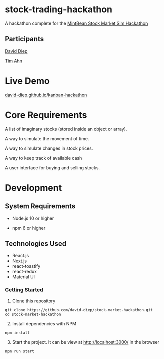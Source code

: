 stock-trading-hackathon
=======

A hackathon complete for the [MintBean Stock Market Sim Hackathon](https://sites.google.com/mintbean.io/2020-10-07-stock-market-sim/home)

Participants
------
[David Diep](https://github.com/david-diep)

[Tim Ahn](https://github.com/tim-ahn)

Live Demo
======
[david-diep.github.io/kanban-hackathon](https://david-diep.github.io/kanban-hackathon/)

Core Requirements
=======
A list of imaginary stocks (stored inside an object or array).

A way to simulate the movement of time.

A way to simulate changes in stock prices.

A way to keep track of available cash

A user interface for buying and selling stocks.



Development
======

System Requirements
------

- Node.js 10 or higher

- npm 6 or higher

Technologies Used
------
- React.js
- Next.js
- react-toastify
- react-redux
- Material UI

### Getting Started


1. Clone this repository

```shell
git clone https://github.com/david-diep/stock-market-hackathon.git
cd stock-market-hackathon
```
2. Install dependencies with NPM

```shell
npm install
```

3. Start the project.  It can be view at [http://localhost:3000/](http://localhost:3000/) in the browser

```shell
npm run start
```
